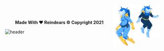 <!-- Walter Guithub Profile @ Walterxrobot -->

<!-- Walter Guithub Profile @ Walterxrobot -->

<img width="15%" align="right" alt="Github" src="sg.svg" />
<img width="15%" align="right" alt="Github" src="fg.svg" />

<!-- Walter Guithub Profile @ Walterxrobot -->
<!-- Walter Guithub Profile @ Walterxrobot -->
<br>
<!-- Walter Guithub Profile @ Walterxrobot -->
<!-- Walter Guithub Profile @ Walterxrobot -->

<!-- Walter Guithub Profile @ Walterxrobot -->


<!-- Walter Guithub Profile @ Walterxrobot -->
<!-- Walter Guithub Profile @ Walterxrobot -->

<!-- Walter Guithub Profile @ Walterxrobot -->
<br>
<!-- Walter Guithub Profile @ Walterxrobot -->
<!-- Walter Guithub Profile @ Walterxrobot -->

<!-- Walter Guithub Profile @ Walterxrobot -->


<!-- Walter Guithub Profile @ Walterxrobot -->
<!-- Walter Guithub Profile @ Walterxrobot -->
<!-- Walter Guithub Profile @ Walterxrobot -->

<!-- Walter Guithub Profile @ Walterxrobot -->


<!-- Walter Guithub Profile @ Walterxrobot -->
<!-- Walter Guithub Profile @ Walterxrobot -->
<p align=center><b>Made With ❤️ Reindears © Copyright 2021</b></p>

![header](https://capsule-render.vercel.app/api?type=waving&color=gradient&customColorList=10&height=180&section=footer&text=Flying%20Santas&fontSize=45&animation=twinkling&fontAlignY=70&descAlignY=45&descAlign=62)
<!-- Walter Guithub Profile @ Walterxrobot -->

<!--End Of Readme-->
<!-- Walter Guithub Profile @ Walterxrobot -->

<!-- Walter Guithub Profile @ Walterxrobot -->


<!-- Walter Guithub Profile @ Walterxrobot -->
<!-- Walter Guithub Profile @ Walterxrobot -->
<!-- Walter Guithub Profile @ Walterxrobot -->

<!-- Walter Guithub Profile @ Walterxrobot -->


<!-- Walter Guithub Profile @ Walterxrobot -->
<!-- Walter Guithub Profile @ Walterxrobot -->
<!-- Walter Guithub Profile @ Walterxrobot -->

<!-- Walter Guithub Profile @ Walterxrobot -->


<!-- Walter Guithub Profile @ Walterxrobot -->
<!-- Walter Guithub Profile @ Walterxrobot -->
<!-- Walter Guithub Profile @ Walterxrobot -->

<!-- Walter Guithub Profile @ Walterxrobot -->


<!-- Walter Guithub Profile @ Walterxrobot -->
<!-- Walter Guithub Profile @ Walterxrobot -->
<!-- Walter Guithub Profile @ Walterxrobot -->

<!-- Walter Guithub Profile @ Walterxrobot -->


<!-- Walter Guithub Profile @ Walterxrobot -->
<!-- Walter Guithub Profile @ Walterxrobot -->
<!-- Walter Guithub Profile @ Walterxrobot -->

<!-- Walter Guithub Profile @ Walterxrobot -->


<!-- Walter Guithub Profile @ Walterxrobot -->
<!-- Walter Guithub Profile @ Walterxrobot -->
